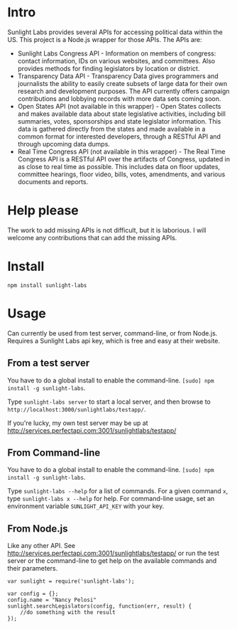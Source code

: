 # Intro

Sunlight Labs provides several APIs for accessing political data within the US.  This project is a Node.js wrapper for those APIs.  The APIs are:

 - Sunlight Labs Congress API - Information on members of congress: contact information, IDs on various websites, and committees. Also provides methods for finding legislators by location or district.
 - Transparency Data API - Transparency Data gives programmers and journalists the ability to easily create subsets of large data for their own research and development purposes. The API currently offers campaign contributions and lobbying records with more data sets coming soon.
 - Open States API (not available in this wrapper) - Open States collects and makes available data about state legislative activities, including bill summaries, votes, sponsorships and state legislator information. This data is gathered directly from the states and made available in a common format for interested developers, through a RESTful API and through upcoming data dumps.
 - Real Time Congress API (not available in this wrapper) - The Real Time Congress API is a RESTful API over the artifacts of Congress, updated in as close to real time as possible. This includes data on floor updates, committee hearings, floor video, bills, votes, amendments, and various documents and reports.
 
# Help please

The work to add missing APIs is not difficult, but it is laborious.  I will welcome any contributions that can add the missing APIs.

# Install

    npm install sunlight-labs

# Usage

Can currently be used from test server, command-line, or from Node.js.  Requires a Sunlight Labs api key, which is free and easy at their website.

## From a test server

You have to do a global install to enable the command-line.  `[sudo] npm install -g sunlight-labs`.  

Type `sunlight-labs server` to start a local server, and then browse to `http://localhost:3000/sunlightlabs/testapp/`.

If you're lucky, my own test server may be up at http://services.perfectapi.com:3001/sunlightlabs/testapp/

## From Command-line

You have to do a global install to enable the command-line.  `[sudo] npm install -g sunlight-labs`.

Type `sunlight-labs --help` for a list of commands.  For a given command `x`, type `sunlight-labs x --help` for help.  For command-line usage, set an environment variable `SUNLIGHT_API_KEY` with your key.

## From Node.js

Like any other API.  See http://services.perfectapi.com:3001/sunlightlabs/testapp/ or run the test server or the command-line to get help on the available commands and their parameters.

```
var sunlight = require('sunlight-labs');

var config = {};
config.name = "Nancy Pelosi"
sunlight.searchLegislators(config, function(err, result) {
	//do something with the result
});
```
